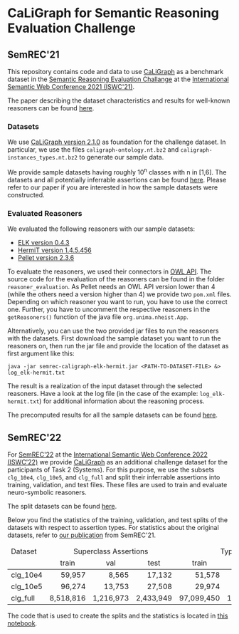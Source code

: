 # CaLiGraph for Semantic Reasoning Evaluation Challenge

## SemREC'21

This repository contains code and data to use [CaLiGraph](http://caligraph.org) as
a benchmark dataset in the [Semantic Reasoning Evaluation Challange](https://semrec.github.io)
at the [International Semantic Web Conference 2021 (ISWC'21)](https://iswc2021.semanticweb.org).

The paper describing the dataset characteristics and results for well-known
reasoners can be found [here](https://arxiv.org/pdf/2110.05028.pdf).

### Datasets
We use [CaLiGraph version 2.1.0](https://zenodo.org/record/5509912) as foundation for the challenge dataset.
In particular, we use the files `caligraph-ontology.nt.bz2` and `caligraph-instances_types.nt.bz2`
to generate our sample data.

We provide sample datasets having roughly 10<sup>n</sup> classes with n in [1,6].
The datasets and all potentially inferrable assertions can be found [here](http://data.dws.informatik.uni-mannheim.de/CaLiGraph/CaLiGraph-for-SemREC/).
Please refer to our paper if you are interested in how the sample datasets were constructed.

### Evaluated Reasoners
We evaluated the following reasoners with our sample datasets:
* [ELK version 0.4.3](https://github.com/liveontologies/elk-reasoner)
* [HermiT version 1.4.5.456](https://github.com/phillord/hermit-reasoner)
* [Pellet version 2.3.6](https://github.com/stardog-union/pellet)

To evaluate the reasoners, we used their connectors in [OWL API](https://github.com/owlcs/owlapi).
The source code for the evaluation of the reasoners can be found in the folder `reasoner_evaluation`.
As Pellet needs an OWL API version lower than 4 (while the others need a version higher than 4)
we provide two `pom.xml` files. Depending on which reasoner you want to run, you have to use the correct one.
Further, you have to uncomment the respective reasoners in the `getReasoners()` function
of the java file `org.unima.nheist.App`.

Alternatively, you can use the two provided jar files to run the reasoners with the datasets.
First download the sample dataset you want to run the reasoners on, then run the jar file
and provide the location of the dataset as first argument like this:

```java -jar semrec-caligraph-elk-hermit.jar <PATH-TO-DATASET-FILE> &> log_elk-hermit.txt```

The result is a realization of the input dataset through the selected reasoners.
Have a look at the log file (in the case of the example: `log_elk-hermit.txt`)
for additional information about the reasoning process.

The precomputed results for all the sample datasets can be found [here](http://data.dws.informatik.uni-mannheim.de/CaLiGraph/CaLiGraph-for-SemREC/).


## SemREC'22

For [SemREC'22](https://semrec.github.io) at the [International Semantic Web Conference 2022 (ISWC'22)](https://iswc2022.semanticweb.org) we provide [CaLiGraph](http://caligraph.org) as an additional challenge dataset for the participants of Task 2 (Systems). For this purpose, we use the subsets `clg_10e4`, `clg_10e5`, and `clg_full` and split their inferrable assertions into training, validation, and test files. These files are used to train and evaluate neuro-symbolic reasoners.

The split datasets can be found [here](http://data.dws.informatik.uni-mannheim.de/CaLiGraph/CaLiGraph-for-SemREC/SemREC-2022-Datasets/).

Below you find the statistics of the training, validation, and test splits of the datasets with respect to assertion types. For statistics about the original datasets, refer to [our publication](https://arxiv.org/pdf/2110.05028.pdf) from SemREC'21.
<table>
  <thead>
    <tr>
      <td>Dataset</td>
      <td align='center' colspan="3">Superclass Assertions</td>
      <td align='center' colspan="3">Type Assertions</td>
      <td align='center' colspan="3">Relation Assertions</td>
    </tr>
    <tr>
      <td></td>
      <td align='center'>train</td>
      <td align='center'>val</td>
      <td align='center'>test</td>
      <td align='center'>train</td>
      <td align='center'>val</td>
      <td align='center'>test</td>
      <td align='center'>train</td>
      <td align='center'>val</td>
      <td align='center'>test</td>
  </thead>
  <tbody>
    <tr>
      <td>clg_10e4</td>
      <td align='right'>59,957</td>
      <td align='right'>8,565</td>
      <td align='right'>17,132</td>
      <td align='right'>51,578</td>
      <td align='right'>7,368</td>
      <td align='right'>14,738</td>
      <td align='right'>16,269</td>
      <td align='right'>2,324</td>
      <td align='right'>4,649</td>
    </tr>
    <tr>
      <td>clg_10e5</td>
      <td align='right'>96,274</td>
      <td align='right'>13,753</td>
      <td align='right'>27,508</td>
      <td align='right'>29,974</td>
      <td align='right'>4,282</td>
      <td align='right'>8,565</td>
      <td align='right'>138,894</td>
      <td align='right'>19,842</td>
      <td align='right'>39,684</td>
    </tr>
    <tr>
      <td>clg_full</td>
      <td align='right'>8,518,816</td>
      <td align='right'>1,216,973</td>
      <td align='right'>2,433,949</td>
      <td align='right'>97,099,450</td>
      <td align='right'>13,871,350</td>
      <td align='right'>27,742,700</td>
      <td align='right'>7,281,297</td>
      <td align='right'>1,040,185</td>
      <td align='right'>2,080,371</td>
    </tr>
  </tbody>
</table>

The code that is used to create the splits and the statistics is located in [this notebook](CaLiGraph-for-SemREC-2022-train-val-test-split.ipynb).
